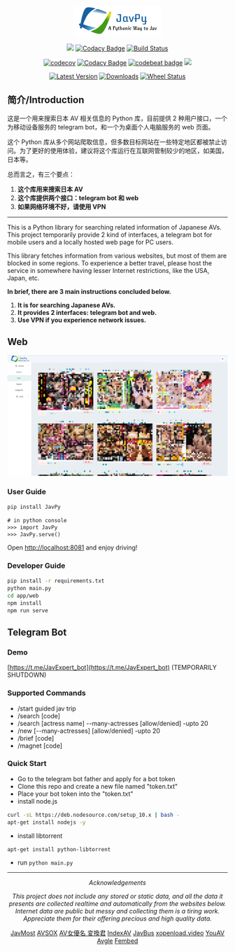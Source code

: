 <div align=center>

![logo](https://github.com/TheodoreKrypton/JavPy/raw/master/JavPy/app/web/src/assets/logo.png)

![](https://travis-ci.org/TheodoreKrypton/JavPy.svg?branch=master)
[![Codacy Badge](https://api.codacy.com/project/badge/Grade/d64d4e093e204f5dbf668a4fcc87dceb)](https://app.codacy.com/app/TheodoreKrypton/JavPy?utm_source=github.com&utm_medium=referral&utm_content=TheodoreKrypton/JavPy&utm_campaign=Badge_Grade_Settings)
[![Build Status](https://theodorekrypton.visualstudio.com/main/_apis/build/status/TheodoreKrypton.JavPy?branchName=master)](https://theodorekrypton.visualstudio.com/main/_build/latest?definitionId=1&branchName=master)

[![codecov](https://codecov.io/gh/TheodoreKrypton/JavPy/branch/master/graph/badge.svg)](https://codecov.io/gh/TheodoreKrypton/JavPy)
[![Codacy Badge](https://api.codacy.com/project/badge/Grade/d64d4e093e204f5dbf668a4fcc87dceb)](https://app.codacy.com/app/TheodoreKrypton/JavPy?utm_source=github.com&utm_medium=referral&utm_content=TheodoreKrypton/JavPy&utm_campaign=Badge_Grade_Dashboard)
[![codebeat badge](https://codebeat.co/badges/08449fa3-5997-4b6b-8549-147d144f829d)](https://codebeat.co/projects/github-com-theodorekrypton-javpy-master)
![](https://sonarcloud.io/api/project_badges/measure?project=TheodoreKrypton_JavPy&metric=alert_status)

[![Latest Version](https://pypip.in/version/JavPy/badge.svg?text=version)](https://pypi.python.org/pypi/JavPy/)
[![Downloads](https://pypip.in/download/JavPy/badge.svg)](https://pypi.python.org/pypi/JavPy/)
[![Wheel Status](https://pypip.in/wheel/JavPy/badge.svg)](https://pypi.python.org/pypi/JavPy/)

</div>

## 简介/Introduction

这是一个用来搜索日本 AV 相关信息的 Python 库，目前提供 2 种用户接口，一个为移动设备服务的 telegram bot，和一个为桌面个人电脑服务的 web 页面。

这个 Python 库从多个网站爬取信息，但多数目标网站在一些特定地区都被禁止访问。为了更好的使用体验，建议将这个库运行在互联网管制较少的地区，如美国，日本等。

总而言之，有三个要点：

1.  **这个库用来搜索日本 AV**
2.  **这个库提供两个接口：telegram bot 和 web**
3.  **如果网络环境不好，请使用 VPN**

---

This is a Python library for searching related information of Japanese AVs. This project temporarily provide 2 kind of interfaces, a telegram bot for mobile users and a locally hosted web page for PC users.

This library fetches information from various websites, but most of them are blocked in some regions. To experience a better travel, please host the service in somewhere having lesser Internet restrictions, like the USA, Japan, etc.

**In brief, there are 3 main instructions concluded below.**

1.  **It is for searching Japanese AVs.**
2.  **It provides 2 interfaces: telegram bot and web.**
3.  **Use VPN if you experience network issues.**

## Web

![](preview.png)

### User Guide

```bash
pip install JavPy
```
```pythonconsole
# in python console
>>> import JavPy
>>> JavPy.serve()
```

Open [http://localhost:8081](http://localhost:8081) and enjoy driving!

### Developer Guide

```bash
pip install -r requirements.txt
python main.py
cd app/web
npm install
npm run serve
```

## Telegram Bot

### Demo

[https://t.me/JavExpert_bot](https://t.me/JavExpert_bot) (TEMPORARILY SHUTDOWN)

### Supported Commands

-   /start guided jav trip
-   /search \[code\]
-   /search \[actress name\] --many-actresses \[allow/denied\] -upto 20
-   /new \[--many-actresses\] \[allow/denied\] -upto 20
-   /brief \[code\]
-   /magnet \[code\]

### Quick Start

-   Go to the telegram bot father and apply for a bot token
-   Clone this repo and create a new file named "token.txt"
-   Place your bot token into the "token.txt"
-   install node.js

```bash
curl -sL https://deb.nodesource.com/setup_10.x | bash -
apt-get install nodejs -y
```

-   install libtorrent

```bash
apt-get install python-libtorrent
```

-   run `python main.py`

------------------

<div align=center>


*Acknowledgements*

*This project does not include any stored or static data, and all the data it presents are collected realtime and automatically from the websites below. Internet data are public but messy and collecting them is a tiring work. Appreciate them for their offering precious and high quality data.*

[JavMost](https://www5.javmost.com)  [AVSOX](https://avsox.net)  [AV女優名 変換君](http://etigoya955.blog49.fc2.com/)  [IndexAV](https://indexav.com)  [JavBus](https://www.javbus.com)  [xopenload.video](https://www.xopenload.video)  [YouAV](https://www.xopenload.video)  [Avgle](https://avgle.com)  [Fembed](https://www.fembed.com)

</div>